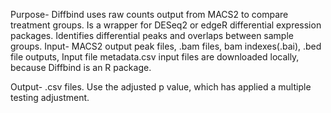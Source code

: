 Purpose- Diffbind uses raw counts output from MACS2 to compare treatment groups. Is a wrapper for DESeq2 or edgeR differential expression packages. Identifies differential peaks and overlaps between sample groups. 
Input- MACS2 output peak files, .bam files, bam indexes(.bai), .bed file outputs, Input file metadata.csv input files are downloaded locally, because Diffbind is an R package.


Output- .csv files. Use the adjusted p value, which has applied a multiple testing adjustment.

